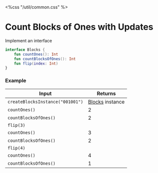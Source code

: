 <%css "/util/common.css" %>

# Count Blocks of Ones with Updates

Implement an interface

```Kotlin
interface Blocks {
    fun countOnes(): Int
    fun countBlocksOfOnes(): Int
    fun flip(index: Int)
}
```

### Example

<div class="sample">

| Input                            | Returns                                 |
|----------------------------------|-----------------------------------------|
| `createBlocksInstance("001001")` | [Blocks](psi_element://Blocks) instance |
| `countOnes()`                    | 2                                       |
| `countBlocksOfOnes()`            | 2                                       |
| `flip(3)`                        |                                         |
| `countOnes()`                    | 3                                       |
| `countBlocksOfOnes()`            | 2                                       |
| `flip(4)`                        |                                         |
| `countOnes()`                    | 4                                       |
| `countBlocksOfOnes()`            | 1                                       |

</div>
